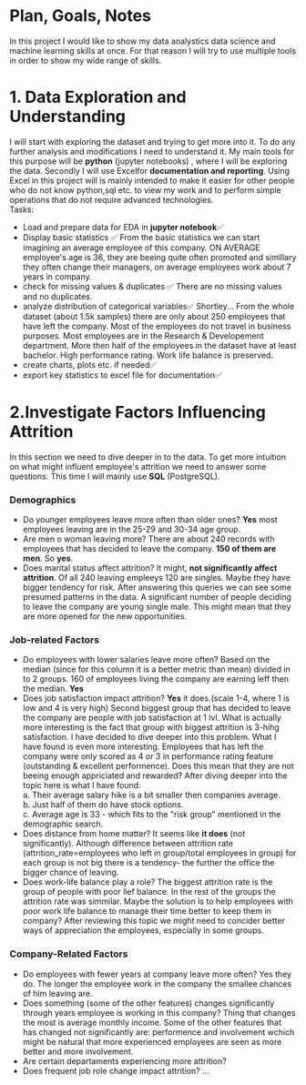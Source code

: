 # Plan, Goals, Notes
In this project I would like to show my data analystics data science and machine learning skills at once. For that reason I will try to use multiple tools in order to show my wide range of skills.

# 1. Data Exploration and Understanding
I will start with exploring the dataset and trying to get more into it. To do any further analysis and modifications I need to understand it. My main tools for this purpose will be **python** (jupyter notebooks) , where I will be exploring the data. Secondly I will use Excelfor **documentation and reporting**. Using Excel in this project will is mainly intended to make it easier for other people who do not know python,sql etc. to view my work and to perform simple operations that do not require advanced technologies.    
Tasks:
* Load and prepare data for EDA in **jupyter notebook**✅
* Display basic statistics ✅
  From the basic statistics we can start imagining an average employee of this company. ON AVERAGE employee's age is 36, they are beeing quite often promoted and simillary they often change their managers, on average employees work about 7 years in company.
* check for missing values & duplicates ✅
  There are no missing values and no duplicates.
* analyze distribution of categorical variables✅
  Shortley... From the whole dataset (about 1.5k samples) there are only about 250 employees that have left the company. Most of the employees do not travel in business purposes. Most employees are in the Research & Developement department. More then half of the employees in the dataset have at least bachelor. High performance rating. Work life balance is preserved.
* create charts, plots etc. if needed✅
* export key statistics to excel file for documentation✅

# 2.Investigate Factors Influencing Attrition
In this section we need to dive deeper in to the data. To get more intuition on what might influent employee's attrition we need to answer some questions. This time I will mainly use **SQL** (PostgreSQL).
###  Demographics
* Do younger employees leave more often than older ones?
  **Yes** most employees leaving are in the 25-29 and 30-34 age group.
* Are men o woman leaving more?
  There are about 240 records with employees that has decided to leave the company. **150 of them are men**. So **yes**.
* Does marital status affect attrition?
  It might, **not significantly affect attrition**. Of all 240 leaving empleeys 120 are singles. Maybe they have bigger tendency for risk.
After answering this queries we can see some presumed patterns in the data. A significant number of people deciding to leave the company are young single male. This might mean that they are more opened for the new opportunities.  
### Job-related Factors
* Do employees with lower salaries leave more often?
  Based on the median (since for this column it is a better metric than mean) divided in to 2 groups. 160 of employees living the company are earning leff then the median.
  **Yes**
* Does job satisfaction impact attrition?
  **Yes** it does.(scale 1-4, where 1 is low and 4 is very high) Second biggest group that has decided to leave the company are people with job satisfaction at 1 lvl. What is actually more interesting is the fact that group with biggest attrition is 3-hihg satisfaction. I have decided to dive deeper into this problem. What I have found is even more interesting. Employees that has left the company were only scored as 4 or 3 in performance rating feature (outstanding & excellent performence). Does this mean that they are not beeing enough appriciated and rewarded?
  After diving deeper into the topic here is what I have found:    
    a. Their average salary hike is a bit smaller then companies average.  
    b. Just half of them do have stock options.  
    c. Average age is 33 - which fits to the "risk group" mentioned in the demographic search.  
* Does distance from home matter?
  It seems like **it does** (not significantly). Although difference between attrition rate (attrition_rate=employees who left in group/total employees in group) for each group is not big there is a tendency- the further the office the bigger chance of leaving.
* Does work-life balance play a role?
  The biggest attrition rate is the group of people with poor lief balance. In the rest of the groups the attrition rate was simmilar. Maybe the solution is to help employees with poor work life balance to manage their time better to keep them in company?
After reviewing this topic we might need to concider better ways of appreciation the employees, especially in some groups. 
### Company-Related Factors
* Do employees with fewer years at company leave more often?
  Yes they do. The longer the employee work in the company the smallee chances of him leaving are.
* Does something (some of the other features) changes significantly through years employee is working in this company?
  Thing that changes the most is average monthly income. Some of the other features that has changed not significantly are: performence and involvement wchich might be natural that more experienced employees are seen as more better and more involvement. 
* Are certain departaments experiencing more attrition?
* Does frequent job role change impact attrition?
  ...
